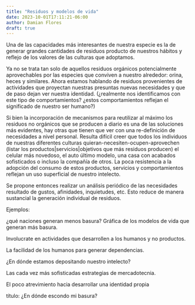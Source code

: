 ```yaml
---
title: "Residuos y modelos de vida"
date: 2023-10-01T17:11:21-06:00
author: Damian Flores
draft: true
---
```


Una de las capacidades más interesantes de nuestra especie es la de generar grandes cantidades de residuos producto de nuestros hábitos y reflejo de los valores de las culturas que adoptamos.

Ya no se trata tan solo de aquellos residuos orgánicos potencialmente aprovechables por las especies que conviven a nuestro alrededor: orina, heces y similares. Ahora estamos hablando de residuos provenientes de actividades que proyectan nuestras presuntas nuevas necesidades y que de paso dejan ver nuestra identidad. (¿realmente nos identificamos con este tipo de comportamientos? ¿estos comportamientos reflejan el significado de nuestro ser humano?)

Si bien la incorporación de mecanismos para reutilizar al máximo los residuos no orgánicos que se producen a diario es una de las soluciones más evidentes, hay otras que tienen que ver con una re-definición de necesidades a nivel personal. Resulta difícil creer que todos los individuos de nuestras diferentes culturas quieran-necesiten-ocupen-aprovechen (listar los productos|servicios|objetivos que más residuos producen) el celular más novedoso, el auto último modelo, una casa con acabados sofisticados o incluso la compañía de otros. La poca resistencia a la adopción del consumo de estos productos, servicios y comportamientos reflejan un uso superficial de nuestro intelecto.

Se propone entonces realizar un análisis periódico de las necesidades resultado de gustos, afinidades, inquietudes, etc. Esto reduce de manera sustancial la generación individual de residuos.

Ejemplos:

¿qué naciones generan menos basura?
Gráfica de los modelos de vida que generan más basura.

Involucrate en actividades que desarrollen a los humanos y no productos.

La facilidad de los humanos para generar dependencias.

¿En dónde estamos depositando nuestro intelecto?

Las cada vez más sofisticadas estrategias de mercadotecnia.

El poco atrevimiento hacia desarrollar una identidad propia

título: ¿En dónde escondo mi basura?